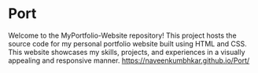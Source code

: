 # Port
Welcome to the MyPortfolio-Website repository! This project hosts the source code for my personal portfolio website built using HTML and CSS. This website showcases my skills, projects, and experiences in a visually appealing and responsive manner.
https://naveenkumbhkar.github.io/Port/
